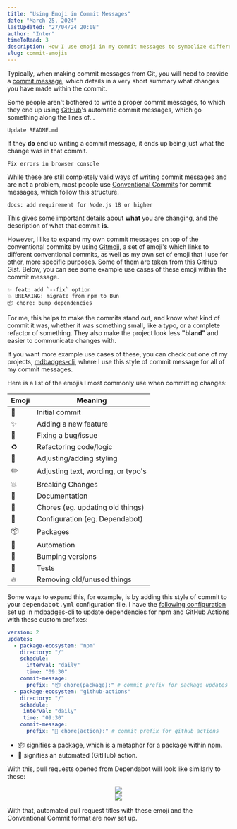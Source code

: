 ```yaml
---
title: "Using Emoji in Commit Messages"
date: "March 25, 2024"
lastUpdated: "27/04/24 20:08"
author: "Inter"
timeToRead: 3
description: How I use emoji in my commit messages to symbolize different things.
slug: commit-emojis
---
```


Typically, when making commit messages from Git, you will need to provide a [commit message](https://git-scm.com/docs/git-commit#Documentation/git-commit.txt--cltcommitgt), which details in a very short summary what changes you have made within the commit.

Some people aren't bothered to write a proper commit messages, to which they end up using [GitHub](https://github.com)'s automatic commit messages, which go something along the lines of...

```
Update README.md
```

If they **do** end up writing a commit message, it ends up being just what the change was in that commit.

```
Fix errors in browser console
```

While these are still completely valid ways of writing commit messages and are not a problem, most people use [Conventional Commits](https://www.conventionalcommits.org/en/v1.0.0/) for commit messages, which follow this structure.

```
docs: add requirement for Node.js 18 or higher
```

This gives some important details about **what** you are changing, and the description of what that commit **is**.

However, I like to expand my own commit messages on top of the conventional commits by using [Gitmoji](https://gitmoji.dev/), a set of emoji's which links to different conventional commits, as well as my own set of emoji that I use for other, more specific purposes. Some of them are taken from [this](https://gist.github.com/parmentf/035de27d6ed1dce0b36a) GitHub Gist. Below, you can see some example use cases of these emoji within the commit message.

```
✨ feat: add `--fix` option
💥 BREAKING: migrate from npm to Bun
📦 chore: bump dependencies
```

For me, this helps to make the commits stand out, and know what kind of commit it was, whether it was something small, like a typo, or a complete refactor of something. They also make the project look less **"bland"** and easier to communicate changes with.

If you want more example use cases of these, you can check out one of my projects, [mdbadges-cli](https://github.com/inttter/mdbadges-cli/commits/main/), where I use this style of commit message for all of my commit messages.

Here is a list of the emojis I most commonly use when committing changes:

| Emoji  | Meaning |
| ------ | ------- |
| 🎉 | Initial commit |
| ✨ | Adding a new feature |
| 🐛 | Fixing a bug/issue |
| ♻️ | Refactoring code/logic |
| 💄 | Adjusting/adding styling |
| ✏️ | Adjusting text, wording, or typo's |
| 💥 | Breaking Changes |
| 📝 | Documentation |
| 🧹 | Chores (eg. updating old things) |
| 👷 | Configuration (eg. Dependabot) |
| 📦 | Packages |
| 🤖 | Automation |
| 🔖 | Bumping versions |
| 🧪 | Tests |
| 🔥 | Removing old/unused things |

Some ways to expand this, for example, is by adding this style of commit to your <kbd>dependabot.yml</kbd> configuration file. I have the [following configuration](https://github.com/inttter/mdbadges-cli/blob/main/.github/dependabot.yml) set up in mdbadges-cli to update dependencies for npm and GitHub Actions with these custom prefixes:

```yaml
version: 2
updates:
  - package-ecosystem: "npm"
    directory: "/"
    schedule:
      interval: "daily"
      time: "09:30"
    commit-message:
      prefix: "📦 chore(package):" # commit prefix for package updates
  - package-ecosystem: "github-actions"
    directory: "/"
    schedule:
     interval: "daily"
     time: "09:30"
    commit-message:
      prefix: "🤖 chore(action):" # commit prefix for github actions
```

* 📦 signifies a package, which is a metaphor for a package within npm.
* 🤖 signifies an automated (GitHub) action.

With this, pull requests opened from Dependabot will look like similarly to these:

<div align="center">
  <img src="/blog/commit-emojis/package-pr.png">
  <br>
  <img src="/blog/commit-emojis/action-pr.png">
</div>

With that, automated pull request titles with these emoji and the Conventional Commit format are now set up.